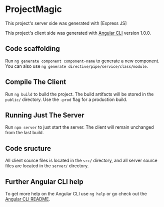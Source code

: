 # ProjectMagic

This project's server side was generated with [Express JS]

This project's client side was generated with [Angular CLI](https://github.com/angular/angular-cli) version 1.0.0. 

## Code scaffolding

Run `ng generate component component-name` to generate a new component. You can also use `ng generate directive/pipe/service/class/module`.

## Compile The Client

Run `ng build` to build the project. The build artifacts will be stored in the `public/` directory. Use the `-prod` flag for a production build.

## Running Just The Server

Run `npm server` to just start the server. The client will remain unchanged from the last build.

## Code sructure

All client source files is located in the `src/` directory, and all server source files are located in the `server/` directory. 

## Further Angular CLI help

To get more help on the Angular CLI use `ng help` or go check out the [Angular CLI README](https://github.com/angular/angular-cli/blob/master/README.md).
